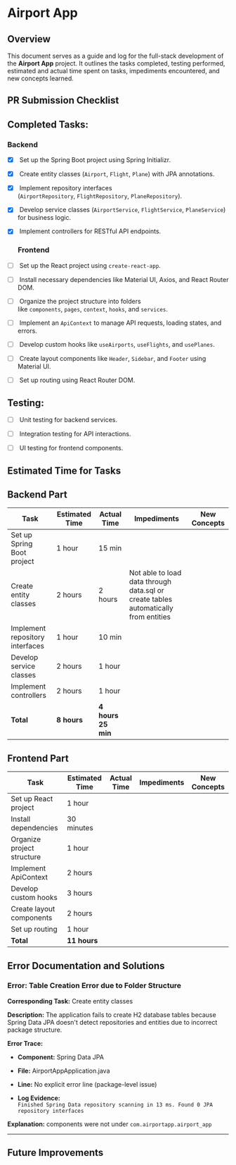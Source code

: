 # Airport App

## Overview

This document serves as a guide and log for the full-stack development of the **Airport App** project. It outlines the tasks completed, testing performed, estimated and actual time spent on tasks, impediments encountered, and new concepts learned.

## PR Submission Checklist

## **Completed Tasks**:

### Backend

- [x]  Set up the Spring Boot project using Spring Initializr.

- [x]  Create entity classes (`Airport`, `Flight`, `Plane`) with JPA annotations.

- [x]  Implement repository interfaces (`AirportRepository`, `FlightRepository`, `PlaneRepository`).

- [x]  Develop service classes (`AirportService`, `FlightService`, `PlaneService`) for business logic.

- [x]  Implement controllers for RESTful API endpoints.
  
  ### Frontend

- [ ]  Set up the React project using `create-react-app`.

- [ ]  Install necessary dependencies like Material UI, Axios, and React Router DOM.

- [ ]  Organize the project structure into folders like `components`, `pages`, `context`, `hooks`, and `services`.

- [ ]  Implement an `ApiContext` to manage API requests, loading states, and errors.

- [ ]  Develop custom hooks like `useAirports`, `useFlights`, and `usePlanes`.

- [ ]  Create layout components like `Header`, `Sidebar`, and `Footer` using Material UI.

- [ ]  Set up routing using React Router DOM.

## **Testing**:

- [ ]  Unit testing for backend services.

- [ ]  Integration testing for API interactions.

- [ ]  UI testing for frontend components.

## Estimated Time for Tasks

## Backend Part

| Task                            | Estimated Time | Actual Time        | Impediments                                                                         | New Concepts |
| ------------------------------- | -------------- | ------------------ | ----------------------------------------------------------------------------------- | ------------ |
| Set up Spring Boot project      | 1 hour         | 15 min             |                                                                                     |              |
| Create entity classes           | 2 hours        | 2 hours            | Not able to load data through data.sql or create tables automatically from entities |              |
| Implement repository interfaces | 1 hour         | 10 min             |                                                                                     |              |
| Develop service classes         | 2 hours        | 1 hour             |                                                                                     |              |
| Implement controllers           | 2 hours        | 1 hour             |                                                                                     |              |
| **Total**                       | **8 hours**    | **4 hours 25 min** |                                                                                     |              |

## Frontend Part

| Task                       | Estimated Time | Actual Time | Impediments | New Concepts |
| -------------------------- | -------------- | ----------- | ----------- | ------------ |
| Set up React project       | 1 hour         |             |             |              |
| Install dependencies       | 30 minutes     |             |             |              |
| Organize project structure | 1 hour         |             |             |              |
| Implement ApiContext       | 2 hours        |             |             |              |
| Develop custom hooks       | 3 hours        |             |             |              |
| Create layout components   | 2 hours        |             |             |              |
| Set up routing             | 1 hour         |             |             |              |
| **Total**                  | **11 hours**   |             |             |              |

## Error Documentation and Solutions

### Error: Table Creation Error due to Folder Structure

**Corresponding Task:** Create entity classes

**Description:** The application fails to create H2 database tables because Spring Data JPA doesn't detect repositories and entities due to incorrect package structure.

**Error Trace:**

- **Component:** Spring Data JPA

- **File:** AirportAppApplication.java

- **Line:** No explicit error line (package-level issue)

- **Log Evidence:**  
  `Finished Spring Data repository scanning in 13 ms. Found 0 JPA repository interfaces`

**Explanation:** components were not under `com.airportapp.airport_app`

---

## Future Improvements
